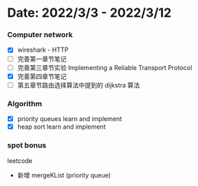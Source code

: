 # Date: 2022/3/3 - 2022/3/12

### Computer network

- [x] wireshark - HTTP
- [ ] 完善第一章节笔记
- [ ] 完善第三章节实验 Implementing a Reliable Transport Protocol
- [x] 完善第四章节笔记
- [ ] 第五章节路由选择算法中提到的 dijkstra 算法

### Algorithm

- [x] priority queues learn and implement
- [x] heap sort learn and implement

### spot bonus

leetcode

- 新增 mergeKList (priority queue)
